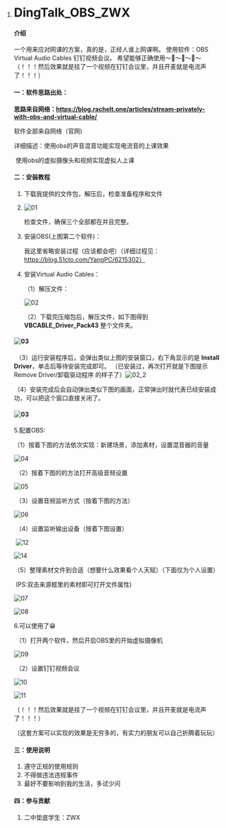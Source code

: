 1. # DingTalk_OBS_ZWX

   #### 介绍
   一个用来应对网课的方案，真的是，正经人谁上网课啊。
   使用软件：OBS  Virtual Audio Cables  钉钉视频会议。
   希望能够正确使用～🔞～🔞～🔞～
   （！！！然后效果就是挂了一个视频在钉钉会议里，并且开麦就是电流声了！！！）
   #### 一：软件思路出处：
   **思路来自网络：https://blog.rachelt.one/articles/stream-privately-with-obs-and-virtual-cable/**

    软件全部来自网络（官网)

   详细描述：使用obs的声音混音功能实现电流音的上课效果

   ​					使用obs的虚拟摄像头和视频实现虚拟人上课

   #### 二：安装教程

   1. 下载我提供的文件包，解压后，检查准备程序和文件

   2. ![01](https://gitee.com/greenhats/ding-talk_-obs_-zwx/raw/master/PIC/01.png)

      检查文件，确保三个全部都在并且完整。

   3. 安装OBS(上图第二个软件)：

      我这里省略安装过程（应该都会吧）（详细过程见：https://blog.51cto.com/YangPC/6215302）

   4. 安装Virtual Audio Cables：

      （1）解压文件：

      ![02](https://gitee.com/greenhats/ding-talk_-obs_-zwx/raw/master/PIC/02.png)

      （2）下载完压缩包后，解压文件，如下图得到 **VBCABLE_Driver_Pack43** 整个文件夹。

   #### ![03](https://gitee.com/greenhats/ding-talk_-obs_-zwx/raw/master/PIC/03.png)

   

   ​		（3）运行安装程序后，会弹出类似上图的安装窗口，右下角显示的是 **Install Driver**，单击后等待安装完成即可。
   （已安装过，再次打开就是下图提示Remove Driver/卸载驱动程序 的样子了）![02_2](https://krpengin.files.wordpress.com/2021/07/02_2.jpg)

   ​			（4）安装完成后会自动弹出类似下图的画面，正常弹出时就代表已经安装成功，可以把这个窗口直接关闭了。

   #### ![03](https://krpengin.files.wordpress.com/2021/07/03.png)

   5.配置OBS:

   ​	（1）按着下图的方法依次实现：新建场景，添加素材，设置混音器的音量

   ![04](https://gitee.com/greenhats/ding-talk_-obs_-zwx/raw/master/PIC/04.png)

   ​		（2）按着下图的的方法打开高级音频设置

   ![05](https://gitee.com/greenhats/ding-talk_-obs_-zwx/raw/master/PIC/05.png)

   ​	（3）设置音频监听方式（按着下图的方法）

   ![06](https://gitee.com/greenhats/ding-talk_-obs_-zwx/raw/master/PIC/06.png)

   ​	（4）设置监听输出设备（按着下图设置）

   ​		![12](https://gitee.com/greenhats/ding-talk_-obs_-zwx/raw/master/PIC/12.png)

   ![14](https://gitee.com/greenhats/ding-talk_-obs_-zwx/raw/master/PIC/14.png)

   ​	（5）整理素材文件到合适（想要什么效果看个人天赋）（下面仅为个人设置）

   ​			(PS:双击来源框里的素材即可打开文件属性)

   ![07](https://gitee.com/greenhats/ding-talk_-obs_-zwx/raw/master/PIC/07.png)

   ![08](https://gitee.com/greenhats/ding-talk_-obs_-zwx/raw/master/PIC/08.png)

   6.可以使用了😁

   ​	（1）打开两个软件，然后开启OBS里的开始虚拟摄像机

   ![09](https://gitee.com/greenhats/ding-talk_-obs_-zwx/raw/master/PIC/09.png)

   ​		（2）设置钉钉视频会议

   ![10](https://gitee.com/greenhats/ding-talk_-obs_-zwx/raw/master/PIC/10.png)

   ![11](https://gitee.com/greenhats/ding-talk_-obs_-zwx/raw/master/PIC/11.png)

   （！！！然后效果就是挂了一个视频在钉钉会议里，并且开麦就是电流声了！！！）

   （这套方案可以实现的效果是无穷多的，有实力的朋友可以自己折腾着玩玩）

   #### 三：使用说明

   1.  遵守正规的使用规则
   2.  不得做违法违规事件
   3.  最好不要影响到我的生活，多试少问

   #### 四：参与贡献

   1. 二中垫底学生：ZWX